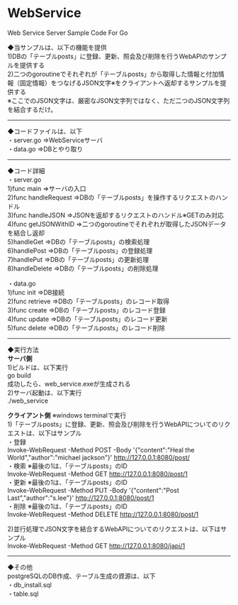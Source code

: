 # WebService
Web Service Server Sample Code For Go

◆当サンプルは、以下の機能を提供  
1)DBの「テーブルposts」に登録、更新、照会及び削除を行うWebAPIのサンプルを提供する  
2)二つのgoroutineでそれぞれが「テーブルposts」から取得した情報と付加情報（固定情報）をつなげるJSON文字※をクライアントへ返却するサンプルを提供する  
※ここでのJSON文字は、厳密なJSON文字列ではなく、ただ二つのJSON文字列を結合するだけ。
***
◆コードファイルは、以下  
・server.go                      =>WebServiceサーバ  
・data.go                        =>DBとやり取り  
***
◆コード詳細  
・server.go  
  1)func main                   =>サーバの入口  
  2)func handleRequest          =>DBの「テーブルposts」を操作するリクエストのハンドル  
  3)func handleJSON             =>JSONを返却するリクエストのハンドル※GETのみ対応  
  4)func getJSONWithID          =>二つのgoroutineでそれぞれが取得したJSONデータを結合し返却  
  5)handleGet                   =>DBの「テーブルposts」の検索処理  
  6)handlePost                  =>DBの「テーブルposts」の登録処理  
  7)handlePut                   =>DBの「テーブルposts」の更新処理  
  8)handleDelete                =>DBの「テーブルposts」の削除処理  
  
・data.go  
  1)func init                   =>DB接続  
  2)func retrieve               =>DBの「テーブルposts」のレコード取得  
  3)func create                 =>DBの「テーブルposts」のレコード登録  
  4)func update                 =>DBの「テーブルposts」のレコード更新  
  5)func delete                 =>DBの「テーブルposts」のレコード削除  
***
◆実行方法  
**サーバ側**  
1)ビルドは、以下実行  
  go build  
  成功したら、web_service.exeが生成される  
2)サーバ起動は、以下実行  
  ./web_service  

**クライアント側** ※windows terminalで実行  
1)「テーブルposts」に登録、更新、照会及び削除を行うWebAPIについてのリクエストは、以下はサンプル  
   ・登録  
     Invoke-WebRequest -Method POST -Body '{"content":"Heal the World","author":"michael jackson"}' http://127.0.0.1:8080/post/  
   ・検索   ※最後の1は、「テーブルposts」のID  
     Invoke-WebRequest -Method GET http://127.0.0.1:8080/post/1  
   ・更新   ※最後の1は、「テーブルposts」のID  
     Invoke-WebRequest -Method PUT -Body '{"content":"Post Last","author":"s.lee"}' http://127.0.0.1:8080/post/1  
   ・削除   ※最後の1は、「テーブルposts」のID  
     Invoke-WebRequest -Method DELETE http://127.0.0.1:8080/post/1  
 
 2)並行処理でJSON文字を結合するWebAPIについてのリクエストは、以下はサンプル  
   Invoke-WebRequest -Method GET http://127.0.0.1:8080/japi/1  
***
◆その他  
postgreSQLのDB作成、テーブル生成の資源は、以下  
・db_install.sql  
・table.sql  
 
   

